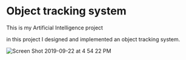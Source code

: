 # Object tracking system
 This is my Artificial Intelligence project

in this project I designed and implemented an object tracking system.

![Screen Shot 2019-09-22 at 4 54 22 PM](https://user-images.githubusercontent.com/26282821/66415261-12597000-ea08-11e9-9e8a-aef84e38297a.png)
